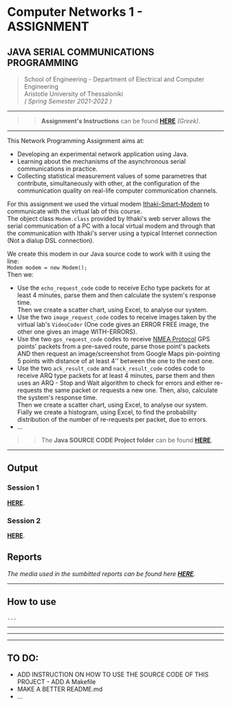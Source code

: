 # Computer Networks 1 - ASSIGNMENT

## JAVA SERIAL COMMUNICATIONS PROGRAMMING

> School of Engineering - Department of Electrical and Computer Engineering   
Aristotle University of Thessaloniki    
*( Spring Semester 2021-2022 )* 

---
>> **Assignment's Instructions** can be found [**HERE**](https://github.com/Kyparissis/Networks1-2022-Assignment/blob/main/Assignment-Instructions.pdf) *(Greek)*. 
---

This Network Programming Assignment aims at:
- Developing an experimental network application using Java.
- Learning about the mechanisms of the asynchronous serial communications in practice.
- Collecting statistical measurement values of some parametres that contribute, simultaneously with other, at the configuration of the communication quality on real-life computer communication channels.    


For this assignment we used the virtual modem [Ithaki-Smart-Modem](https://github.com/Kyparissis/Networks1-2022-Assignment/blob/main/lib/ithakimodem.jar) to communicate with the virtual lab of this course.    
The object class ```Modem.class```  provided by Ithaki's web server allows the serial communication of a PC with a local virtual modem and through that the communication with Ithaki's server using a typical Internet connection (Not a dialup DSL connection).   
 
We create this modem in our Java source code to work with it using the line:   
```Modem modem = new Modem();```       
Then we:
- Use the ```echo_request_code``` code to receive Echo type packets for at least 4 minutes, parse them and then calculate the system's response time.   
Then we create a scatter chart, using Excel, to analyse our system.
- Use the two ```image_request_code``` codes to receive images taken by the virtual lab's `VideoCoder` (One code gives an ERROR FREE image, the other one gives an image WITH-ERRORS).
- Use the two ```gps_request_code``` codes to receive [NMEA Protocol](http://www.nmea.org/) GPS points' packets from a pre-saved route, parse those point's packets AND then request an image/screenshot from Google Maps pin-pointing 5 points with distance of at least 4'' between the one to the next one.
- Use the two ```ack_result_code``` and ```nack_result_code``` codes code to receive ARQ type packets for at least 4 minutes, parse them and then uses an ARQ - Stop and Wait algorithm to check for errors and either re-requests the same packet or requests a new one. Then, also, calculate the system's response time.   
Then we create a scatter chart, using Excel, to analyse our system.   
Fially we create a histogram, using Excel, to find the probability distribution of the number of re-requests per packet, due to errors.
- ...

>> The **Java SOURCE CODE Project folder** can be found [**HERE**](https://github.com/Kyparissis/Networks1-2022-Assignment/blob/main/Assignment-Instructions.pdf).

---
## Output

### Session 1
[**HERE**](https://github.com/Kyparissis/Networks1-2022-Assignment/tree/main/sessions-output/session-1%4012-04-2022).
### Session 2
[**HERE**](https://github.com/Kyparissis/Networks1-2022-Assignment/tree/main/sessions-output/session-2%4015-04-2022).


## Reports
*The media used in the sumbitted reports can be found here [**HERE**](https://github.com/Kyparissis/Networks1-2022-Assignment/tree/main/reports/media).*

---

## How to use
```shell
...
```

---
---
---
## TO DO:
- ADD INSTRUCTION ON HOW TO USE THE SOURCE CODE OF THIS PROJECT - ADD A Makefile
- MAKE A BETTER README.md
- ...
